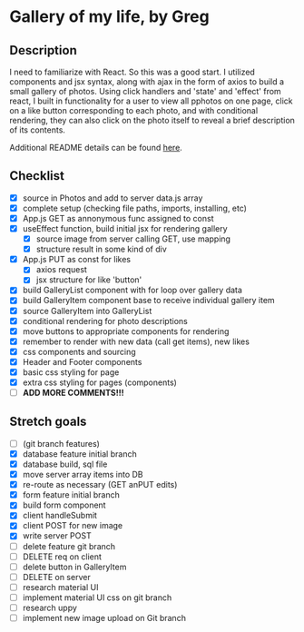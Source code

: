 # Gallery of my life, by Greg

## Description

I need to familiarize with React. So this was a good start. I utilized components and jsx syntax, along with ajax in the form of axios to build a small gallery of photos. Using click handlers and 'state' and 'effect' from react, I built in functionality for a user to view all pphotos on one page, click on a like button corresponding to each photo, and with conditional rendering, they can also click on the photo itself to reveal a brief description of its contents.

Additional README details can be found [here](https://github.com/PrimeAcademy/readme-template/blob/master/README.md).

## Checklist

- [x] source in Photos and add to server data.js array
- [x] complete setup (checking file paths, imports, installing, etc)
- [x] App.js GET as annonymous func assigned to const
- [x] useEffect function, build initial jsx for rendering gallery
    - [x] source image from server calling GET, use mapping
    - [x] structure result in some kind of div
- [x] App.js PUT as const for likes
    - [x] axios request
    - [x] jsx structure for like 'button' 
- [x] build GalleryList component with for loop over gallery data
- [x] build GalleryItem component base to receive individual gallery item
- [x] source GalleryItem into GalleryList
- [x] conditional rendering for photo descriptions
- [x] move buttons to appropriate components for rendering
- [x] remember to render with new data (call get items), new likes
- [x] css components and sourcing
- [x] Header and Footer components
- [x] basic css styling for page
- [x] extra css styling for pages (components)
- [ ] **__ADD MORE COMMENTS!!!__**

## Stretch goals

- [ ] (git branch features) 
- [x] database feature initial branch
- [x] database build, sql file
- [x] move server array items into DB
- [x] re-route as necessary (GET anPUT edits)
- [x] form feature initial branch
- [x] build form component
- [x] client handleSubmit
- [x] client POST for new image
- [x] write server POST
- [ ] delete feature git branch
- [ ] DELETE req on client
- [ ] delete button in GalleryItem
- [ ] DELETE on server
- [ ] research material UI
- [ ] implement material UI css on git branch
- [ ] research uppy
- [ ] implement new image upload on Git branch

